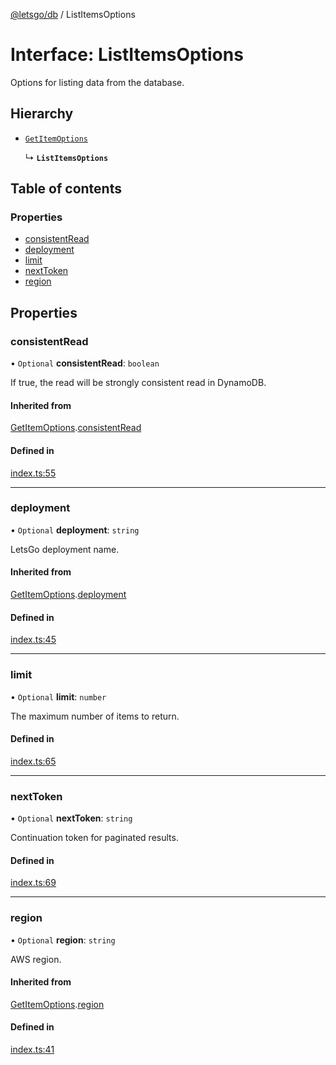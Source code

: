 [@letsgo/db](../README.md) / ListItemsOptions

# Interface: ListItemsOptions

Options for listing data from the database.

## Hierarchy

- [`GetItemOptions`](GetItemOptions.md)

  ↳ **`ListItemsOptions`**

## Table of contents

### Properties

- [consistentRead](ListItemsOptions.md#consistentread)
- [deployment](ListItemsOptions.md#deployment)
- [limit](ListItemsOptions.md#limit)
- [nextToken](ListItemsOptions.md#nexttoken)
- [region](ListItemsOptions.md#region)

## Properties

### consistentRead

• `Optional` **consistentRead**: `boolean`

If true, the read will be strongly consistent read in DynamoDB.

#### Inherited from

[GetItemOptions](GetItemOptions.md).[consistentRead](GetItemOptions.md#consistentread)

#### Defined in

[index.ts:55](https://github.com/tjanczuk/letsgo/blob/c32fd97/packages/db/src/index.ts#L55)

___

### deployment

• `Optional` **deployment**: `string`

LetsGo deployment name.

#### Inherited from

[GetItemOptions](GetItemOptions.md).[deployment](GetItemOptions.md#deployment)

#### Defined in

[index.ts:45](https://github.com/tjanczuk/letsgo/blob/c32fd97/packages/db/src/index.ts#L45)

___

### limit

• `Optional` **limit**: `number`

The maximum number of items to return.

#### Defined in

[index.ts:65](https://github.com/tjanczuk/letsgo/blob/c32fd97/packages/db/src/index.ts#L65)

___

### nextToken

• `Optional` **nextToken**: `string`

Continuation token for paginated results.

#### Defined in

[index.ts:69](https://github.com/tjanczuk/letsgo/blob/c32fd97/packages/db/src/index.ts#L69)

___

### region

• `Optional` **region**: `string`

AWS region.

#### Inherited from

[GetItemOptions](GetItemOptions.md).[region](GetItemOptions.md#region)

#### Defined in

[index.ts:41](https://github.com/tjanczuk/letsgo/blob/c32fd97/packages/db/src/index.ts#L41)
